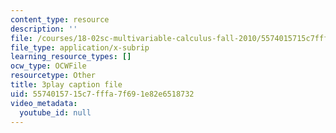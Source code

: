 ```yaml
---
content_type: resource
description: ''
file: /courses/18-02sc-multivariable-calculus-fall-2010/5574015715c7fffa7f691e82e6518732_YWvBaLokEJY.srt
file_type: application/x-subrip
learning_resource_types: []
ocw_type: OCWFile
resourcetype: Other
title: 3play caption file
uid: 55740157-15c7-fffa-7f69-1e82e6518732
video_metadata:
  youtube_id: null
---
```

